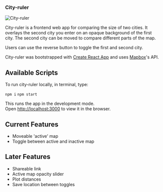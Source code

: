 ### City-ruler
![City-ruler](https://res.cloudinary.com/dec0zvcps/image/upload/v1558025928/Screen_Shot_2019-05-16_at_9.58.33_AM_ikees7.png)

City-ruler is a frontend web app for comparing the size of two cities. It overlays the second city you enter on an opaque background of the first city. The second city can be moved to compare different parts of the map.

Users can use the reverse button to toggle the first and second city.

City-ruler was bootstrapped with [Create React App](https://github.com/facebook/create-react-app) and uses [Mapbox](https://docs.mapbox.com/)'s API.

## Available Scripts

To run city-ruler locally, in terminal, type:

`npm i`
`npm start`

This runs the app in the development mode.<br>
Open [http://localhost:3000](http://localhost:3000) to view it in the browser.

## Current Features

* Moveable 'active' map
* Toggle between active and inactive map

## Later Features

* Shareable link
* Active map opacity slider
* Plot distances
* Save location between toggles

